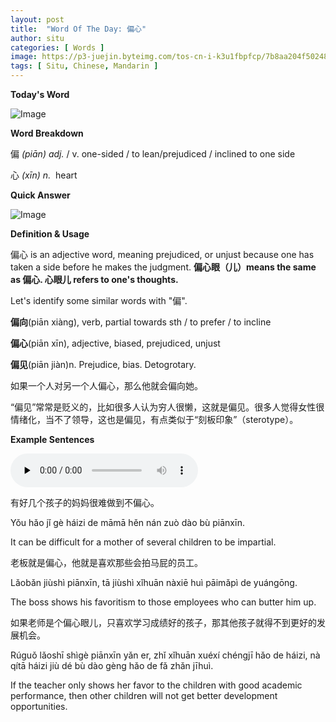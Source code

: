 ```yaml
---
layout: post
title:  "Word Of The Day: 偏心"
author: situ
categories: [ Words ]
image: https://p3-juejin.byteimg.com/tos-cn-i-k3u1fbpfcp/7b8aa204f50248128afb925574b65e29~tplv-k3u1fbpfcp-zoom-1.image
tags: [ Situ, Chinese, Mandarin ]
---
```


**Today's Word**

![Image](https://p3-juejin.byteimg.com/tos-cn-i-k3u1fbpfcp/2f1bfe778dc04d52aa771c2388da5763~tplv-k3u1fbpfcp-zoom-1.image)

**Word Breakdown** 

偏 *(piān) adj.* / v. one-sided / to lean/prejudiced / inclined to one side

心 *(xīn) n.*  heart 

**Quick Answer**

![Image](https://p3-juejin.byteimg.com/tos-cn-i-k3u1fbpfcp/7b8aa204f50248128afb925574b65e29~tplv-k3u1fbpfcp-zoom-1.image)

**Definition & Usage**

偏心 is an adjective word, meaning prejudiced, or unjust because one has taken a side before he makes the judgment. **偏心眼（儿）means the same as 偏心. 心眼儿 refers to one's thoughts.** 

Let's identify some similar words with "偏".

**偏向**(piān xiàng), verb, partial towards sth / to prefer / to incline

**偏心**(piān xīn), adjective, biased, prejudiced, unjust

**偏见**(piān jiàn)n. Prejudice, bias. Detogrotary.

如果一个人对另一个人偏心，那么他就会偏向她。

“偏见”常常是贬义的，比如很多人认为穷人很懒，这就是偏见。很多人觉得女性很情绪化，当不了领导，这也是偏见，有点类似于“刻板印象”（sterotype）。

**Example Sentences**

<audio id="audio" controls="" preload="none">
  <source id="mp3" src="https://i.cdnl.ink/pianxin.mp3">
</audio>

有好几个孩子的妈妈很难做到不偏心。

Yǒu hǎo jǐ gè háizi de māmā hěn nán zuò dào bù piānxīn.

It can be difficult for a mother of several children to be impartial.


老板就是偏心，他就是喜欢那些会拍马屁的员工。

Lǎobǎn jiùshì piānxīn, tā jiùshì xǐhuān nàxiē huì pāimǎpì de yuángōng.

The boss shows his favoritism to those employees who can butter him up.


如果老师是个偏心眼儿，只喜欢学习成绩好的孩子，那其他孩子就得不到更好的发展机会。

Rúguǒ lǎoshī shìgè piānxīn yǎn er, zhǐ xǐhuān xuéxí chéngjī hǎo de háizi, nà qítā háizi jiù dé bù dào gèng hǎo de fǎ zhǎn jīhuì.

If the teacher only shows her favor to the children with good academic performance, then other children will not get better development opportunities.




